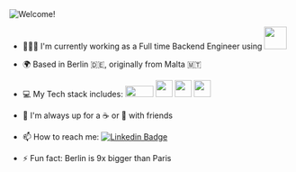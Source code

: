 
<img src="http://g.recordit.co/M62qEHhAEg.gif" alt="Welcome!" max-width="100%" height="auto"/>

- 👩🏼‍💻 I'm currently working as a Full time Backend Engineer using <code><img height="40" src="https://www.clipartmax.com/png/small/163-1635688_learn-golang-in-your-own-sandbox-golang-gopher.png"></code>

- 🌍 Based in Berlin 🇩🇪, originally from Malta 🇲🇹

- 💻 My Tech stack includes: 
<code><img height="20" width="50" src="https://upload.wikimedia.org/wikipedia/commons/thumb/0/05/Go_Logo_Blue.svg/1280px-Go_Logo_Blue.svg.png"></code>
<code><img height="30" src="https://www.docker.com/sites/default/files/d8/2019-07/Moby-logo.png"></code>
<code><img height="30" src="https://user-images.githubusercontent.com/19824574/41482054-47a3a702-70a2-11e8-9561-de51c5f71220.png"></code>
<code><img height="30" src="https://encrypted-tbn0.gstatic.com/images?q=tbn%3AANd9GcQFZspODjlYFi6OyL6ovNRz-hSbKr-tjI14Zw&usqp=CAU"></code>

- 🎉 I'm always up for a ☕️ or 🍻 with friends 
 
- 📫 How to reach me: [![Linkedin Badge](https://img.shields.io/badge/-LinkedIn-blue?style=flat-square&logo=Linkedin&logoColor=white&link=https://www.linkedin.com/in/francesca-micallef/)](https://www.linkedin.com/in/francesca-micallef/)
- ⚡ Fun fact: Berlin is 9x bigger than Paris 
